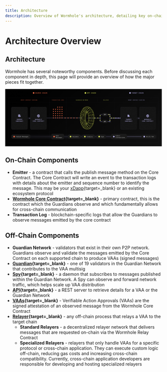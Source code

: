```yaml
---
title: Architecture
description: Overview of Wormhole's architecture, detailing key on-chain and off-chain components like the Core Contract, Guardian Network, and relayers.
---
```

<!--
need to link this page in the introduction page once its merged
need to add links
-->
# Architecture Overview

## Architecture

Wormhole has several noteworthy components. Before discussing each component in depth, this page will provide an overview of how the major pieces fit together.

![Wormhole architecture detailed diagram: source to target chain communication.](/images/learn/architecture/architecture-1.webp)

## On-Chain Components

- **Emitter** - a contract that calls the publish message method on the Core Contract. The Core Contract will write an event to the transaction logs with details about the emitter and sequence number to identify the message. This may be your [xDapp](#){target=\_blank} or an existing ecosystem protocol <!-- link to glossary xDapp -->
- **[Wormhole Core Contract](#){target=\_blank}** - primary contract, this is the contract which the Guardians observe and which fundamentally allows for cross-chain communication <!-- link to core contracts page -->
- **Transaction Log** - blockchain-specific logs that allow the Guardians to observe messages emitted by the core contract

## Off-Chain Components

- **Guardian Network** - validators that exist in their own P2P network. Guardians observe and validate the messages emitted by the Core Contract on each supported chain to produce VAAs (signed messages)
- **[Guardian](#){target=\_blank}** - one of 19 validators in the Guardian Network that contributes to the VAA multisig
- **[Spy](#){target=\_blank}** - a daemon that subscribes to messages published within the Guardian Network. A Spy can observe and forward network traffic, which helps scale up VAA distribution
- **[API](#){target=\_blank}** - a REST server to retrieve details for a VAA or the Guardian Network
- **[VAAs](/learn/infrastructure/vaas/){target=\_blank}** - Verifiable Action Approvals (VAAs) are the signed attestation of an observed message from the Wormhole Core Contract
- **[Relayer](#){target=\_blank}** - any off-chain process that relays a VAA to the target chain
    - **Standard Relayers** - a decentralized relayer network that delivers messages that are requested on-chain via the Wormhole Relay Contract
    - **Specialized Relayers** - relayers that only handle VAAs for a specific protocol or cross-chain application. They can execute custom logic off-chain, reducing gas costs and increasing cross-chain compatibility. Currently, cross-chain application developers are responsible for developing and hosting specialized relayers

